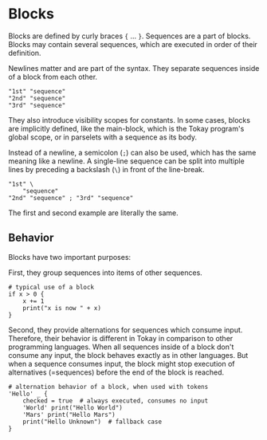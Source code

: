 # Blocks

Blocks are defined by curly braces `{` ... `}`. Sequences are a part of blocks. Blocks may contain several sequences, which are executed in order of their definition.

Newlines matter and are part of the syntax. They separate sequences inside of a block from each other.

```tokay
"1st" "sequence"
"2nd" "sequence"
"3rd" "sequence"
```

They also introduce visibility scopes for constants. In some cases, blocks are implicitly defined, like the main-block, which is the Tokay program's global scope, or in parselets with a sequence as its body.

Instead of a newline, a semicolon (`;`) can also be used, which has the same meaning like a newline. A single-line sequence can be split into multiple lines by preceding a backslash (`\`) in front of the line-break.

```tokay
"1st" \
    "sequence"
"2nd" "sequence" ; "3rd" "sequence"
```
The first and second example are literally the same.

## Behavior

Blocks have two important purposes:

First, they group sequences into items of other sequences.

```tokay
# typical use of a block
if x > 0 {
    x += 1
    print("x is now " + x)
}
```

Second, they provide alternations for sequences which consume input. Therefore, their behavior is different in Tokay in comparison to other programming languages. When all sequences inside of a block don't consume any input, the block behaves exactly as in other languages. But when a sequence consumes input, the block might stop execution of alternatives (=sequences) before the end of the block is reached.

```tokay
# alternation behavior of a block, when used with tokens
'Hello' _ {
    checked = true  # always executed, consumes no input
    'World' print("Hello World")
    'Mars' print("Hello Mars")
    print("Hello Unknown")  # fallback case
}
```
